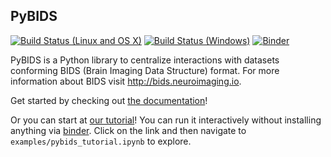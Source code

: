 ## PyBIDS
[![Build Status (Linux and OS X)](https://travis-ci.org/INCF/pybids.svg?branch=master)](https://travis-ci.org/INCF/pybids)
[![Build Status (Windows)](https://ci.appveyor.com/api/projects/status/5aa4c6e3m15ew4v7?svg=true)](https://ci.appveyor.com/project/chrisfilo/pybids-ilb80)
[![Binder](https://mybinder.org/badge.svg)](https://mybinder.org/v2/gh/INCF/pybids/master)

PyBIDS is a Python library to centralize interactions with datasets conforming
BIDS (Brain Imaging Data Structure) format.  For more information about BIDS
visit http://bids.neuroimaging.io.

Get started by checking out [the documentation](https://incf.github.io/pybids)!

Or you can start at [our tutorial](examples/pybids%20tutorial.ipynb)! You can run it interactively without installing anything via [binder](https://mybinder.org/v2/gh/INCF/pybids/master). Click on the link and then navigate to `examples/pybids_tutorial.ipynb` to explore.
